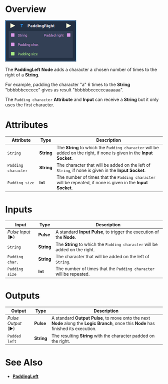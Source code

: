 # Overview

![The PaddingRight Node.](../../.gitbook/assets/node-paddingright.png)

The **PaddingLeft** **Node** adds a character a chosen number of times to the right of a **String**.

For example, padding the character "a" 6 times to the **String** "bbbbbbcccccc" gives as result "bbbbbbccccccaaaaaa".

The `Padding character` **Attribute** and **Input** can receive a **String** but it only uses the first character.

# Attributes

|Attribute|Type|Description|
|---|---|---|
| `String` | **String** | The **String** to which the `Padding character` will be added on the right, if none is given in the **Input Socket**. |
| `Padding character` | **String** | The character that will be added on the left of `String`, if none is given in the **Input Socket**. |
| `Padding size` | **Int** | The number of times that the `Padding character` will be repeated, if none is given in the **Input Socket**. |

# Inputs

|Input|Type|Description|
|---|---|---|
|*Pulse Input* (►)|**Pulse**|A standard **Input Pulse**, to trigger the execution of the **Node**.|
| `String` | **String** | The **String** to which the `Padding character` will be added on the right. |
| `Padding char.` | **String** | The character that will be added on the left of `String`. |
| `Padding size` | **Int** | The number of times that the `Padding character` will be repeated.|

# Outputs

|Output|Type|Description|
|---|---|---|
|*Pulse Output* (►)|**Pulse**|A standard **Output Pulse**, to move onto the next **Node** along the **Logic Branch**, once this **Node** has finished its execution.|
| `Padded left` | **String** | The resulting **String** with the character padded on the right. |

# See Also

* [**PaddingLeft**](paddingleft.md)

